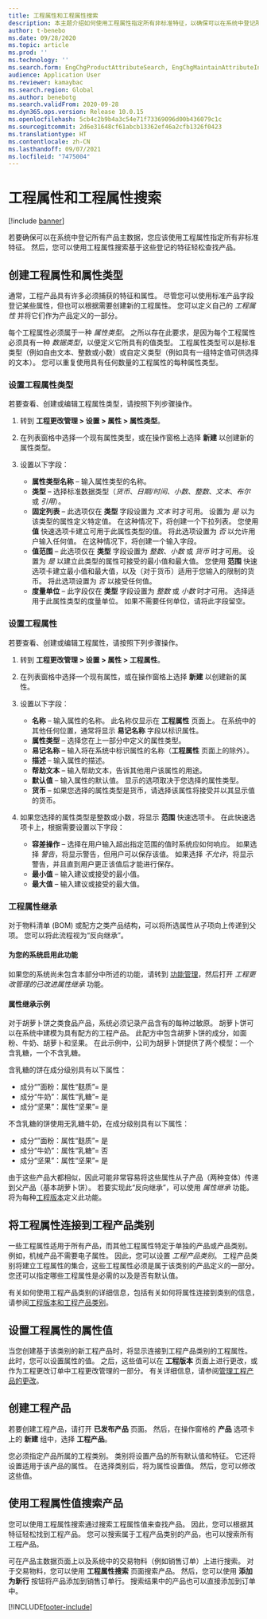 ```yaml
---
title: 工程属性和工程属性搜索
description: 本主题介绍如何使用工程属性指定所有非标准特征，以确保可以在系统中登记所有产品主数据。 它还介绍如何使用工程属性搜索基于这些登记的特征轻松查找产品。
author: t-benebo
ms.date: 09/28/2020
ms.topic: article
ms.prod: ''
ms.technology: ''
ms.search.form: EngChgProductAttributeSearch, EngChgMaintainAttributeInheritance, EngChgAttribute
audience: Application User
ms.reviewer: kamaybac
ms.search.region: Global
ms.author: benebotg
ms.search.validFrom: 2020-09-28
ms.dyn365.ops.version: Release 10.0.15
ms.openlocfilehash: 5cb4c2b9b4a3c54e71f73369096d00b436079c1c
ms.sourcegitcommit: 2d6e31648cf61abcb13362ef46a2cfb1326f0423
ms.translationtype: HT
ms.contentlocale: zh-CN
ms.lasthandoff: 09/07/2021
ms.locfileid: "7475004"
---
```

# <a name="engineering-attributes-and-engineering-attribute-search"></a>工程属性和工程属性搜索

[!include [banner](../includes/banner.md)]

若要确保可以在系统中登记所有产品主数据，您应该使用工程属性指定所有非标准特征。 然后，您可以使用工程属性搜索基于这些登记的特征轻松查找产品。

## <a name="create-engineering-attributes-and-attribute-types"></a>创建工程属性和属性类型

通常，工程产品具有许多必须捕获的特征和属性。 尽管您可以使用标准产品字段登记某些属性，但也可以根据需要创建新的工程属性。 您可以定义自己的 *工程属性* 并将它们作为产品定义的一部分。

每个工程属性必须属于一种 *属性类型*。 之所以存在此要求，是因为每个工程属性必须具有一种 *数据类型*，以便定义它所具有的值类型。 工程属性类型可以是标准类型（例如自由文本、整数或小数）或自定义类型（例如具有一组特定值可供选择的文本）。 您可以重复使用具有任何数量的工程属性的每种属性类型。

### <a name="set-up-engineering-attribute-types"></a>设置工程属性类型

若要查看、创建或编辑工程属性类型，请按照下列步骤操作。

1. 转到 **工程更改管理 \> 设置 \> 属性 \> 属性类型**。
1. 在列表窗格中选择一个现有属性类型，或在操作窗格上选择 **新建** 以创建新的属性类型。
1. 设置以下字段：

    - **属性类型名称** – 输入属性类型的名称。
    - **类型** – 选择标准数据类型（*货币*、*日期/时间*、*小数*、*整数*、*文本*、*布尔* 或 *引用*）。
    - **固定列表** – 此选项仅在 **类型** 字段设置为 *文本* 时才可用。 设置为 *是* 以为该类型的属性定义特定值。 在这种情况下，将创建一个下拉列表。 您使用 **值** 快速选项卡建立可用于此属性类型的值。 将此选项设置为 *否* 以允许用户输入任何值。 在这种情况下，将创建一个输入字段。
    - **值范围** – 此选项仅在 **类型** 字段设置为 *整数*、*小数* 或 *货币* 时才可用。 设置为 *是* 以建立此类型的属性可接受的最小值和最大值。 您使用 **范围** 快速选项卡建立最小值和最大值，以及（对于货币）适用于您输入的限制的货币。 将此选项设置为 *否* 以接受任何值。 
    - **度量单位** – 此字段仅在 **类型** 字段设置为 *整数* 或 *小数* 时才可用。 选择适用于此属性类型的度量单位。 如果不需要任何单位，请将此字段留空。

### <a name="set-up-engineering-attributes"></a>设置工程属性

若要查看、创建或编辑工程属性，请按照下列步骤操作。

1. 转到 **工程更改管理 \> 设置 \> 属性 \> 工程属性**。
1. 在列表窗格中选择一个现有属性，或在操作窗格上选择 **新建** 以创建新的属性。
1. 设置以下字段：

    - **名称** – 输入属性的名称。 此名称仅显示在 **工程属性** 页面上。 在系统中的其他任何位置，通常将显示 **易记名称** 字段以标识属性。
    - **属性类型** – 选择您在上一部分中定义的属性类型。
    - **易记名称** – 输入将在系统中标识属性的名称（**工程属性** 页面上的除外）。 
    - **描述** – 输入属性的描述。
    - **帮助文本** – 输入帮助文本，告诉其他用户该属性的用途。
    - **默认值** – 输入属性的默认值。 显示的选项取决于您选择的属性类型。
    - **货币** – 如果您选择的属性类型是货币，请选择该属性将接受并以其显示值的货币。

1. 如果您选择的属性类型是整数或小数，将显示 **范围** 快速选项卡。 在此快速选项卡上，根据需要设置以下字段：

    - **容差操作** – 选择在用户输入超出指定范围的值时系统应如何响应。 如果选择 *警告*，将显示警告，但用户可以保存该值。 如果选择 *不允许*，将显示警告，并且直到用户更正该值后才能进行保存。
    - **最小值** – 输入建议或接受的最小值。
    - **最大值** – 输入建议或接受的最大值。

### <a name="engineering-attribute-inheritance"></a>工程属性继承

对于物料清单 (BOM) 或配方之类产品结构，可以将所选属性从子项向上传递到父项。 您可以将此流程视为“反向继承”。

#### <a name="turn-on-this-feature-for-your-system"></a>为您的系统启用此功能

如果您的系统尚未包含本部分中所述的功能，请转到 [功能管理](../../fin-ops-core/fin-ops/get-started/feature-management/feature-management-overview.md)，然后打开 *工程更改管理的已改进属性继承* 功能。

#### <a name="attribute-inheritance-example"></a>属性继承示例

对于胡萝卜饼之类食品产品，系统必须记录产品含有的每种过敏原。 胡萝卜饼可以在系统中建模为具有配方的工程产品。 此配方中包含胡萝卜饼的成分，如面粉、牛奶、胡萝卜和坚果。 在此示例中，公司为胡萝卜饼提供了两个模型：一个含乳糖，一个不含乳糖。

含乳糖的饼在成分级别具有以下属性：

- 成分“”面粉：属性“麸质”= 是
- 成分“牛奶”：属性“乳糖”= 是
- 成分“坚果”：属性“坚果”= 是

不含乳糖的饼使用无乳糖牛奶，在成分级别具有以下属性：

- 成分“”面粉：属性“麸质”= 是
- 成分“牛奶”：属性“乳糖”= 否
- 成分“坚果”：属性“坚果”= 是

由于这些产品大都相似，因此可能非常容易将这些属性从子产品（两种变体）传递到父产品（基本胡萝卜饼）。 若要实现此“反向继承”，可以使用 *属性继承* 功能。 将为每种[工程版本](engineering-versions-product-category.md)定义此功能。

## <a name="connect-engineering-attributes-to-an-engineering-product-category"></a>将工程属性连接到工程产品类别

一些工程属性适用于所有产品，而其他工程属性特定于单独的产品或产品类别。 例如，机械产品不需要电子属性。 因此，您可以设置 *工程产品类别*。 工程产品类别将建立工程属性的集合，这些工程属性必须是属于该类别的产品定义的一部分。 您还可以指定哪些工程属性是必需的以及是否有默认值。

有关如何使用工程产品类别的详细信息，包括有关如何将属性连接到类别的信息，请参阅[工程版本和工程产品类别](engineering-versions-product-category.md)。

## <a name="set-attribute-values-for-engineering-attributes"></a>设置工程属性的属性值

当您创建基于该类别的新工程产品时，将显示连接到工程产品类别的工程属性。 此时，您可以设置属性的值。 之后，这些值可以在 **工程版本** 页面上进行更改，或作为工程更改订单中工程更改管理的一部分。 有关详细信息，请参阅[管理工程产品的更改](engineering-change-management.md)。

## <a name="create-an-engineering-product"></a>创建工程产品

若要创建工程产品，请打开 **已发布产品** 页面。 然后，在操作窗格的 **产品** 选项卡上的 **新建** 组中，选择 **工程产品**。

您必须指定产品所属的工程类别。 类别将设置产品的所有默认值和特征。 它还将设置适用于该产品的属性。 在选择类别后，将为属性设置值。 然后，您可以修改这些值。

## <a name="search-for-products-by-using-engineering-attribute-values"></a>使用工程属性值搜索产品

您可以使用工程属性搜索通过搜索工程属性值来查找产品。 因此，您可以根据其特征轻松找到工程产品。 您可以搜索属于工程产品类别的产品，也可以搜索所有工程产品。

可在产品主数据页面上以及系统中的交易物料（例如销售订单）上进行搜索。 对于交易物料，您可以使用 **工程属性搜索** 页面搜索产品。 然后，您可以使用 **添加为新行** 按钮将产品添加到销售订单行。 搜索结果中的产品也可以直接添加到订单中。


[!INCLUDE[footer-include](../../includes/footer-banner.md)]
